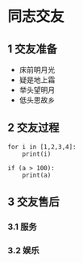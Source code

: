# 同志交友

## 1 交友准备

* 床前明月光
* 疑是地上霜
* 举头望明月
* 低头思故乡



## 2 交友过程

```
for i in [1,2,3,4]:
	print(i)
	
if (a > 100):
	print(a)
```





## 3 交友售后

### 3.1 服务

### 3.2 娱乐



